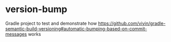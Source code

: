 # version-bump
Gradle project to test and demonstrate how https://github.com/vivin/gradle-semantic-build-versioning#automatic-bumping-based-on-commit-messages works
